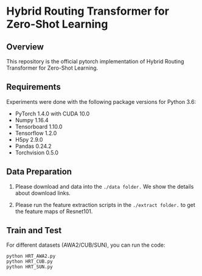 # Hybrid Routing Transformer for Zero-Shot Learning

## Overview
This repository is the official pytorch implementation of Hybrid Routing Transformer for Zero-Shot Learning.  

## Requirements


Experiments were done with the following package versions for Python 3.6:

- PyTorch 1.4.0 with CUDA 10.0
- Numpy 1.16.4
- Tensorboard 1.10.0
- Tensorflow 1.2.0
- H5py 2.9.0
- Pandas 0.24.2
- Torchvision 0.5.0



## Data Preparation

1. Please download and data into the `./data folder.` We show the details about download links.  

2. Please run the feature extraction scripts in the `./extract folder.` to get the feature maps of Resnet101.

## Train and Test

For different datasets (AWA2/CUB/SUN), you can run the code:

```
python HRT_AWA2.py 
python HRT_CUB.py 
python HRT_SUN.py

``` 

